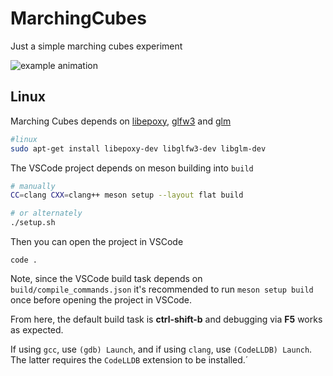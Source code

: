 # MarchingCubes
Just a simple marching cubes experiment

![example animation](README_assets/terrain.gif)

## Linux

Marching Cubes depends on [libepoxy](https://github.com/anholt/libepoxy), [glfw3](https://www.glfw.org/) and [glm](https://glm.g-truc.net/)

```bash
#linux
sudo apt-get install libepoxy-dev libglfw3-dev libglm-dev

```

The VSCode project depends on meson building into `build`
```bash
# manually
CC=clang CXX=clang++ meson setup --layout flat build

# or alternately
./setup.sh
```

Then you can open the project in VSCode
```build
code .
```

Note, since the VSCode build task depends on `build/compile_commands.json` it's recommended to run `meson setup build` once before opening the project in VSCode.

From here, the default build task is **ctrl-shift-b** and debugging via **F5** works as expected.

If using `gcc`, use `(gdb) Launch`, and if using `clang`, use `(CodeLLDB) Launch`. The latter requires the `CodeLLDB` extension to be installed.´